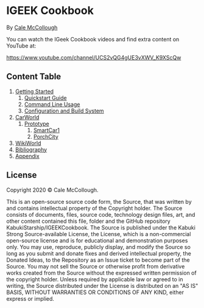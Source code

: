# IGEEK Cookbook

By [Cale McCollough](https://cookingwithcale.org)

You can watch the IGeek Cookbook videos and find extra content on YouTube at:

 https://www.youtube.com/channel/UCS2vQG4gUE3vXWV_K9XScQw

## Content Table

1. [Getting Started](./getting_started)
   1. [Quickstart Guide](./getting_started/quickstart_guide)
   1. [Command Line Usage](./getting_started/command_line_usage)
   1. [Configuration and Build System](./getting_started/configuration_and_build_system)
1. [CarWorld](./CarWorld)
   1. [Prototype](./CarWorld/Prototype)
      1. [SmartCar1](./CarWorld/Prototype/SmartCar1)
      1. [PorchCity](./CarWorld/Prototype/PorchCity)
1. [WikiWorld](./WikiWorld)
1. [Bibliography](./bibliography)
1. [Appendix](./appendix)

## License

Copyright 2020 © Cale McCollough.

This is an open-source source code form, the Source, that was written by and contains intellectual property of the Copyright holder. The Source consists of documents, files, source code, technology design files, art, and other content contained this file, folder and the GitHub repository KabukiStarship/IGEEKCookbook. The Source is published under the Kabuki Strong Source-available License, the License, which is a non-commercial open-source license and is for educational and demonstration purposes only. You may use, reproduce, publicly display, and modify the Source so long as you submit and donate fixes and derived intellectual property, the Donated Ideas, to the Repository as an Issue ticket to become part of the Source. You may not sell the Source or otherwise profit from derivative works created from the Source without the expressed written permission of the copyright holder. Unless required by applicable law or agreed to in writing, the Source distributed under the License is distributed on an "AS IS" BASIS, WITHOUT WARRANTIES OR CONDITIONS OF ANY KIND, either express or implied.
